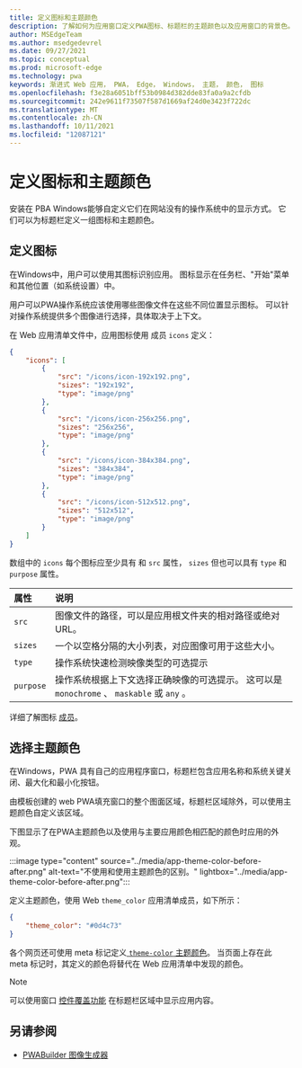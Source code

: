 ```yaml
---
title: 定义图标和主题颜色
description: 了解如何为应用窗口定义PWA图标、标题栏的主题颜色以及应用窗口的背景色。
author: MSEdgeTeam
ms.author: msedgedevrel
ms.date: 09/27/2021
ms.topic: conceptual
ms.prod: microsoft-edge
ms.technology: pwa
keywords: 渐进式 Web 应用， PWA， Edge， Windows， 主题， 颜色， 图标
ms.openlocfilehash: f3e28a6051bff53b0984d382dde83fa0a9a2cfdb
ms.sourcegitcommit: 242e9611f73507f587d1669af24d0e3423f722dc
ms.translationtype: MT
ms.contentlocale: zh-CN
ms.lasthandoff: 10/11/2021
ms.locfileid: "12087121"
---
```

# <a name="define-icons-and-a-theme-color"></a>定义图标和主题颜色

安装在 PBA Windows能够自定义它们在网站没有的操作系统中的显示方式。 它们可以为标题栏定义一组图标和主题颜色。


<!-- ====================================================================== -->
## <a name="define-icons"></a>定义图标

在Windows中，用户可以使用其图标识别应用。 图标显示在任务栏、"开始"菜单和其他位置（如系统设置）中。

用户可以PWA操作系统应该使用哪些图像文件在这些不同位置显示图标。 可以针对操作系统提供多个图像进行选择，具体取决于上下文。

在 Web 应用清单文件中，应用图标使用 成员 `icons` 定义：

```json
{
    "icons": [
        {
            "src": "/icons/icon-192x192.png",
            "sizes": "192x192",
            "type": "image/png"
        },
        {
            "src": "/icons/icon-256x256.png",
            "sizes": "256x256",
            "type": "image/png"
        },
        {
            "src": "/icons/icon-384x384.png",
            "sizes": "384x384",
            "type": "image/png"
        },
        {
            "src": "/icons/icon-512x512.png",
            "sizes": "512x512",
            "type": "image/png"
        }
    ]
}
```

数组中的 `icons` 每个图标应至少具有 和 `src` 属性， `sizes` 但也可以具有 `type` 和 `purpose` 属性。

| 属性 | 说明 |
|:--- |:--- |
| `src` | 图像文件的路径，可以是应用根文件夹的相对路径或绝对 URL。 |
| `sizes` | 一个以空格分隔的大小列表，对应图像可用于这些大小。 |
| `type` | 操作系统快速检测映像类型的可选提示 |
| `purpose` | 操作系统根据上下文选择正确映像的可选提示。 这可以是 `monochrome` 、 `maskable` 或 `any` 。 |

详细了解图标 [成员][MDNIconManifestMember]。

<!-- TODO: add information about which sizes Windows require at a minimum, and which sizes are used where -->


<!-- ====================================================================== -->
## <a name="choose-a-theme-color"></a>选择主题颜色

在Windows，PWA 具有自己的应用程序窗口，标题栏包含应用名称和系统关键关闭、最大化和最小化按钮。

由模板创建的 web PWA填充窗口的整个图面区域，标题栏区域除外，可以使用主题颜色自定义该区域。

下图显示了在PWA主题颜色以及使用与主要应用颜色相匹配的颜色时应用的外观。

:::image type="content" source="../media/app-theme-color-before-after.png" alt-text="不使用和使用主题颜色的区别。" lightbox="../media/app-theme-color-before-after.png":::

定义主题颜色，使用 Web `theme_color` 应用清单成员，如下所示：

```json
{
    "theme_color": "#0d4c73"
}
```

各个网页还可使用 meta 标记定义[ `theme-color` 主题颜色][MDNThemeColorMeta]。 当页面上存在此 meta 标记时，其定义的颜色将替代在 Web 应用清单中发现的颜色。

> [!NOTE]
> 可以使用窗口 [控件覆盖功能][WindowControlsOverlay] 在标题栏区域中显示应用内容。


<!-- ====================================================================== -->
## <a name="see-also"></a>另请参阅

*   [PWABuilder 图像生成器][PWABuilderImageGenerator]


<!-- ====================================================================== -->
<!-- links -->
[MDNIconManifestMember]: https://developer.mozilla.org/docs/Web/Manifest/icons "图标 - Web 应用|MDN"
[PWABuilderImageGenerator]: https://www.pwabuilder.com/imageGenerator "图像生成器|PWABuiler.com"
[MDNThemeColorMeta]: https://developer.mozilla.org/docs/Web/HTML/Element/meta/name/theme-color "theme-color - HTML |MDN"
[WindowControlsOverlay]: ./window-controls-overlay.md "显示标题栏中的内容|Microsoft Docs"
